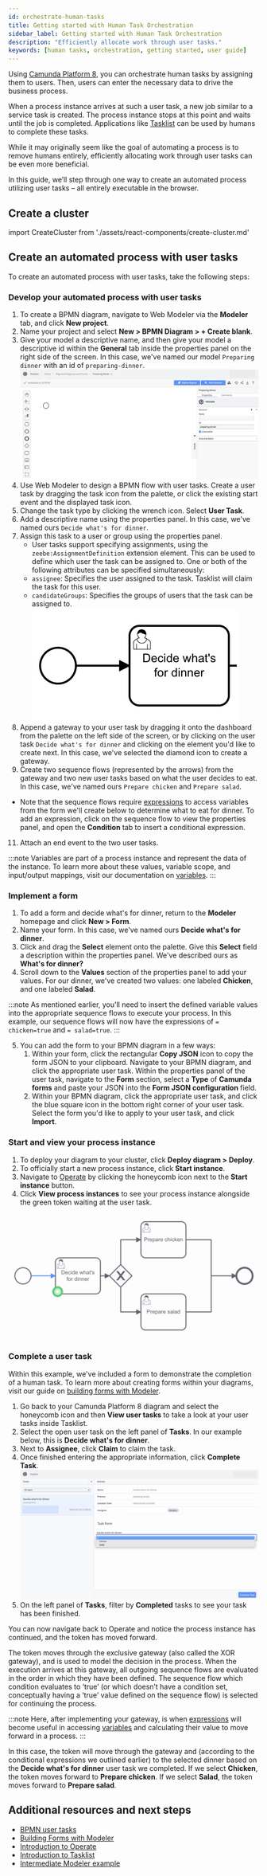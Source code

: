 ```yaml
---
id: orchestrate-human-tasks
title: Getting started with Human Task Orchestration
sidebar_label: Getting started with Human Task Orchestration
description: "Efficiently allocate work through user tasks."
keywords: [human tasks, orchestration, getting started, user guide]
---
```


Using [Camunda Platform 8](https://camunda.io), you can orchestrate human tasks by assigning them to users. Then, users can enter the necessary data to drive the business process.

When a process instance arrives at such a user task, a new job similar to a service task is created. The process instance stops at this point and waits until the job is completed. Applications like [Tasklist](../components/tasklist/introduction.md) can be used by humans to complete these tasks.

While it may originally seem like the goal of automating a process is to remove humans entirely, efficiently allocating work through user tasks can be even more beneficial.

In this guide, we’ll step through one way to create an automated process utilizing user tasks – all entirely executable in the browser.

## Create a cluster

import CreateCluster from './assets/react-components/create-cluster.md'

<CreateCluster/>

## Create an automated process with user tasks

To create an automated process with user tasks, take the following steps:

### Develop your automated process with user tasks

1. To create a BPMN diagram, navigate to Web Modeler via the **Modeler** tab, and click **New project**.
2. Name your project and select **New > BPMN Diagram > + Create blank**.
3. Give your model a descriptive name, and then give your model a descriptive id within the **General** tab inside the properties panel on the right side of the screen. In this case, we've named our model `Preparing dinner` with an id of `preparing-dinner`.
![modeler example](./img/modeler-example.png)
5. Use Web Modeler to design a BPMN flow with user tasks. Create a user task by dragging the task icon from the palette, or click the existing start event and the displayed task icon.
6. Change the task type by clicking the wrench icon. Select **User Task**.
7. Add a descriptive name using the properties panel. In this case, we've named ours `Decide what's for dinner`.
8. Assign this task to a user or group using the properties panel.
   - User tasks support specifying assignments, using the `zeebe:AssignmentDefinition` extension element. This can be used to define which user the task can be assigned to. One or both of the following attributes can be specified simultaneously:
   - `assignee`: Specifies the user assigned to the task. Tasklist will claim the task for this user.
   - `candidateGroups`: Specifies the groups of users that the task can be assigned to.
![user task example](./img/user-task-example.png)
9. Append a gateway to your user task by dragging it onto the dashboard from the palette on the left side of the screen, or by clicking on the user task `Decide what's for dinner` and clicking on the element you'd like to create next. In this case, we've selected the diamond icon to create a gateway.
10. Create two sequence flows (represented by the arrows) from the gateway and two new user tasks based on what the user decides to eat. In this case, we've named ours `Prepare chicken` and `Prepare salad`.
   - Note that the sequence flows require [expressions](../components/concepts/expressions.md) to access variables from the form we'll create below to determine what to eat for dinner. To add an expression, click on the sequence flow to view the properties panel, and open the **Condition** tab to insert a conditional expression.
11. Attach an end event to the two user tasks.

<div bpmn="getting-started-guides/prepare-dinner.bpmn" />

:::note
Variables are part of a process instance and represent the data of the instance. To learn more about these values, variable scope, and input/output mappings, visit our documentation on [variables](../components/concepts/variables.md).
:::

### Implement a form

1. To add a form and decide what's for dinner, return to the **Modeler** homepage and click **New > Form**.
2. Name your form. In this case, we've named ours **Decide what's for dinner**.
3. Click and drag the **Select** element onto the palette. Give this **Select** field a description within the properties panel. We've described ours as **What's for dinner?**
4. Scroll down to the **Values** section of the properties panel to add your values. For our dinner, we've created two values: one labeled **Chicken**, and one labeled **Salad**.

:::note
As mentioned earlier, you'll need to insert the defined variable values into the appropriate sequence flows to execute your process. In this example, our sequence flows will now have the expressions of `= chicken=true` and `= salad=true`.
:::

5. You can add the form to your BPMN diagram in a few ways:
   1. Within your form, click the rectangular **Copy JSON** icon to copy the form JSON to your clipboard. Navigate to your BPMN diagram, and click the appropriate user task. Within the properties panel of the user task, navigate to the **Form** section, select a **Type** of **Camunda forms** and paste your JSON into the **Form JSON configuration** field.
   2. Within your BPMN diagram, click the appropriate user task, and click the blue square icon in the bottom right corner of your user task. Select the form you'd like to apply to your user task, and click **Import**.

### Start and view your process instance

1. To deploy your diagram to your cluster, click **Deploy diagram > Deploy**.
2. To officially start a new process instance, click **Start instance**.
3. Navigate to [Operate](../components/operate/index.md) by clicking the honeycomb icon next to the **Start instance** button.
4. Click **View process instances** to see your process instance alongside the green token waiting at the user task.

![token moving through process](./img/user-task-token-1.png)

### Complete a user task

Within this example, we've included a form to demonstrate the completion of a human task. To learn more about creating forms within your diagrams, visit our guide on [building forms with Modeler](../components/modeler/bpmn/user-tasks/user-tasks.md#user-task-forms).

1. Go back to your Camunda Platform 8 diagram and select the honeycomb icon and then **View user tasks** to take a look at your user tasks inside Tasklist.
2. Select the open user task on the left panel of **Tasks**. In our example below, this is **Decide what's for dinner**.
3. Next to **Assignee**, click **Claim** to claim the task.
4. Once finished entering the appropriate information, click **Complete Task**.
![complete a human task in Tasklist](./img/user-task-tasklist.png)
5. On the left panel of **Tasks**, filter by **Completed** tasks to see your task has been finished.

You can now navigate back to Operate and notice the process instance has continued, and the token has moved forward.

The token moves through the exclusive gateway (also called the XOR gateway), and is used to model the decision in the process. When the execution arrives at this gateway, all outgoing sequence flows are evaluated in the order in which they have been defined. The sequence flow which condition evaluates to ‘true’ (or which doesn’t have a condition set, conceptually having a ‘true’ value defined on the sequence flow) is selected for continuing the process.

:::note
Here, after implementing your gateway, is when [expressions](../components/concepts/expressions.md) will become useful in accessing [variables](../components/concepts/variables.md) and calculating their value to move forward in a process.
:::

In this case, the token will move through the gateway and (according to the conditional expressions we outlined earlier) to the selected dinner based on the **Decide what's for dinner** user task we completed. If we select **Chicken**, the token moves forward to **Prepare chicken**. If we select **Salad**, the token moves forward to **Prepare salad**.

## Additional resources and next steps

- [BPMN user tasks](../components/modeler/bpmn/user-tasks/user-tasks.md)
- [Building Forms with Modeler](./utilizing-forms.md)
- [Introduction to Operate](../components/operate/index.md)
- [Introduction to Tasklist](../components/tasklist/introduction.md)
- [Intermediate Modeler example](https://github.com/NPDeehan/Whos50GameCamundaCloud)
